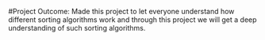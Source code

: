 #Project Outcome:
Made this project to let everyone understand how different sorting algorithms work and through this project we will get a deep understanding of such sorting algorithms.
